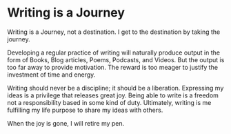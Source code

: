 # Writing is a Journey


Writing is a Journey, not a destination. I get to the destination by taking the
journey. 

Developing a regular practice of writing will naturally produce output in the
form of Books, Blog articles, Poems, Podcasts, and Videos.   But the output is
too far away to provide motivation.  The reward is too meager to justify the
investment of time and energy.

Writing should never be a discipline; it should be a liberation.  Expressing my
ideas is a privilege that releases great joy.  Being able to write is a freedom
not a responsibility based in some kind of duty.  Ultimately, writing is me
fulfilling my life purpose to share my ideas with others.

When the joy is gone, I will retire my pen.

